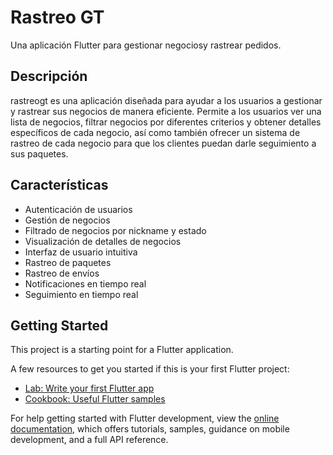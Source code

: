 # Rastreo GT

Una aplicación Flutter para gestionar negociosy rastrear pedidos.

## Descripción

rastreogt es una aplicación diseñada para ayudar a los usuarios a gestionar y rastrear sus negocios de manera eficiente. Permite a los usuarios ver una lista de negocios, filtrar negocios por diferentes criterios y obtener detalles específicos de cada negocio, así como también ofrecer un sistema de rastreo de cada negocio para que los clientes puedan darle seguimiento a sus paquetes.

## Características

- Autenticación de usuarios
- Gestión de negocios
- Filtrado de negocios por nickname y estado
- Visualización de detalles de negocios
- Interfaz de usuario intuitiva
- Rastreo de paquetes
- Rastreo de envíos
- Notificaciones en tiempo real
- Seguimiento en tiempo real

## Getting Started

This project is a starting point for a Flutter application.

A few resources to get you started if this is your first Flutter project:

- [Lab: Write your first Flutter app](https://docs.flutter.dev/get-started/codelab)
- [Cookbook: Useful Flutter samples](https://docs.flutter.dev/cookbook)

For help getting started with Flutter development, view the
[online documentation](https://docs.flutter.dev/), which offers tutorials,
samples, guidance on mobile development, and a full API reference.